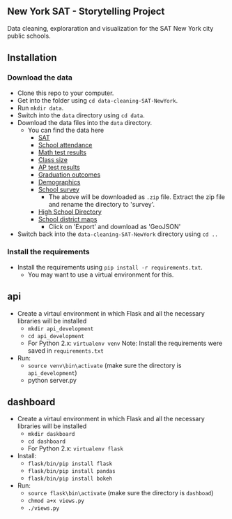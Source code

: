 New York SAT - Storytelling Project
-----------------------

Data cleaning, exploraration and visualization for the SAT New York city public schools.


Installation
----------------------

### Download the data

* Clone this repo to your computer.
* Get into the folder using `cd data-cleaning-SAT-NewYork`.
* Run `mkdir data`.
* Switch into the `data` directory using `cd data`.
* Download the data files into the `data` directory.
    * You can find the data here
        * [SAT](https://data.cityofnewyork.us/Education/SAT-Results/f9bf-2cp4)
        * [School attendance](https://data.cityofnewyork.us/Education/School-Attendance-and-Enrollment-Statistics-by-Dis/7z8d-msnt)
        * [Math test results](https://data.cityofnewyork.us/Education/NYS-Math-Test-Results-By-Grade-2006-2011-School-Le/jufi-gzgp)
        * [Class size](https://data.cityofnewyork.us/Education/2010-2011-Class-Size-School-level-detail/urz7-pzb3)
        * [AP test results](https://data.cityofnewyork.us/Education/AP-College-Board-2010-School-Level-Results/itfs-ms3e)
        * [Graduation outcomes](https://data.cityofnewyork.us/Education/Graduation-Outcomes-Classes-Of-2005-2010-School-Le/vh2h-md7a)
        * [Demographics](https://data.cityofnewyork.us/Education/School-Demographics-and-Accountability-Snapshot-20/ihfw-zy9j)
        * [School survey](https://data.cityofnewyork.us/Education/NYC-School-Survey-2011/mnz3-dyi8)
            * The above will be downloaded as `.zip` file. Extract the zip file and rename the directory to 'survey'.
        * [High School Directory](https://data.cityofnewyork.us/Education/DOE-High-School-Directory-2014-2015/n3p6-zve2)
        * [School district maps](https://data.cityofnewyork.us/Education/School-Districts/r8nu-ymqj)
            * Click on 'Export' and download as 'GeoJSON'
* Switch back into the `data-cleaning-SAT-NewYork` directory using `cd ..`

### Install the requirements

* Install the requirements using `pip install -r requirements.txt`.
    * You may want to use a virtual environment for this.

api
----------------------
* Create a virtaul environment in which Flask and all the necessary libraries will be installed
    * `mkdir api_development`
    * `cd api_development`
    * For Python 2.x: `virtualenv venv`
    Note: Install the requirements were saved in `requirements.txt`
* Run:
    * `source venv\bin\activate`
    (make sure the directory is `api_development`)
    * python server.py


dashboard
----------------------

* Create a virtaul environment in which Flask and all the necessary libraries will be installed
    * `mkdir daskboard`
    * `cd dashboard`
    * For Python 2.x: `virtualenv flask`
* Install:
    * `flask/bin/pip install flask`
    * `flask/bin/pip install pandas`
    * `flask/bin/pip install bokeh`
* Run:
    * `source flask\bin\activate`
    (make sure the directory is `dashboad`)
    * `chmod a+x views.py`
    * `./views.py`
